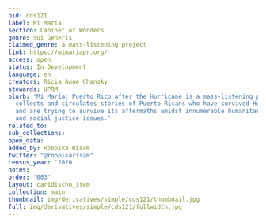 ```yaml
---
pid: cds121
label: Mi María
section: Cabinet of Wonders
genre: Sui Generis
claimed_genre: a mass-listening project
link: https://mimariapr.org/
access: open
status: In Development
language: en
creators: Ricia Anne Chansky
stewards: UPRM
blurb: 'Mi María: Puerto Rico after the Hurricane is a mass-listening project that
  collects and circulates stories of Puerto Ricans who have survived Hurricane María
  and are trying to survive its aftermaths amidst innumerable humanitarian concerns
  and social justice issues.'
related_to:
sub_collections:
open_data:
added_by: Roopika Risam
twitter: "@roopikarisam"
census_year: '2020'
notes:
order: '003'
layout: caridischo_item
collection: main
thumbnail: img/derivatives/simple/cds121/thumbnail.jpg
full: img/derivatives/simple/cds121/fullwidth.jpg
---
```

